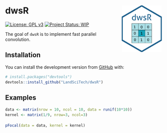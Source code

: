 
<!-- README.md is generated from README.Rmd. Please edit that file -->

# dwsR <img src='man/figures/logo.png' align="right" height="150" />

<!-- badges: start -->

[![License: GPL
v3](https://img.shields.io/badge/License-GPL%20v3-blue.svg)](http://www.gnu.org/licenses/gpl-3.0)
[![Project Status:
WIP](https://www.repostatus.org/badges/latest/wip.svg)](https://www.repostatus.org/#wip)
<!-- [![R-CMD-check](https://github.com/VLucet/rgovcan/workflows/R-CMD-check/badge.svg)](https://github.com/VLucet/rgovcan/actions)
[![Codecov test coverage](https://codecov.io/gh/VLucet/rgovcan/branch/master/graph/badge.svg)](https://codecov.io/gh/VLucet/rgovcan?branch=master) -->
<!-- badges: end -->

The goal of `dwsR` is to implement fast parallel convolution.

## Installation

You can install the development version from
[GitHub](https://github.com/) with:

``` r
# install.packages("devtools")
devtools::install_github("LandSciTech/dwsR")
```

## Examples

``` r
data <- matrix(nrow = 10, ncol = 10, data = runif(10*10))
kernel <- matrix(1/9, nrow=3, ncol=3)

pFocal(data = data, kernel = kernel)
```
